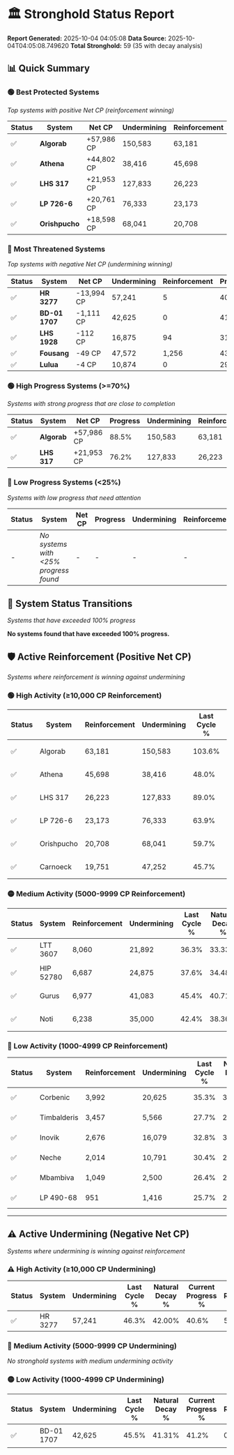 # 🏛️ Stronghold Status Report

**Report Generated:** 2025-10-04 04:05:08
**Data Source:** 2025-10-04T04:05:08.749620
**Total Stronghold:** 59 (35 with decay analysis)

## 📊 Quick Summary

### 🟢 **Best Protected Systems**
*Top systems with positive Net CP (reinforcement winning)*

| Status | System | Net CP | Undermining | Reinforcement | Progress |
|--------|--------|--------|-------------|---------------|----------|
| ✅ | **Algorab** | +57,986 CP | 150,583 | 63,181 | 88.5% |
| ✅ | **Athena** | +44,802 CP | 38,416 | 45,698 | 44.2% |
| ✅ | **LHS 317** | +21,953 CP | 127,833 | 26,223 | 76.2% |
| ✅ | **LP 726-6** | +20,761 CP | 76,333 | 23,173 | 56.3% |
| ✅ | **Orishpucho** | +18,598 CP | 68,041 | 20,708 | 52.9% |

### 🔴 **Most Threatened Systems**
*Top systems with negative Net CP (undermining winning)*

| Status | System | Net CP | Undermining | Reinforcement | Progress |
|--------|--------|--------|-------------|---------------|----------|
| ✅ | **HR 3277** | -13,994 CP | 57,241 | 5 | 40.6% |
| ✅ | **BD-01 1707** | -1,111 CP | 42,625 | 0 | 41.2% |
| ✅ | **LHS 1928** | -112 CP | 16,875 | 94 | 31.4% |
| ✅ | **Fousang** | -49 CP | 47,572 | 1,256 | 43.2% |
| ✅ | **Lulua** | -4 CP | 10,874 | 0 | 29.1% |

### 🟢 **High Progress Systems (>=70%)**
*Systems with strong progress that are close to completion*

| Status | System | Net CP | Progress | Undermining | Reinforcement |
|--------|--------|--------|----------|-------------|---------------|
| ✅ | **Algorab** | +57,986 CP | 88.5% | 150,583 | 63,181 |
| ✅ | **LHS 317** | +21,953 CP | 76.2% | 127,833 | 26,223 |

### 🔴 **Low Progress Systems (<25%)**
*Systems with low progress that need attention*

| Status | System | Net CP | Progress | Undermining | Reinforcement |
|--------|--------|--------|----------|-------------|---------------|
| - | *No systems with <25% progress found* | - | - | - | - |
## 🔄 System Status Transitions
*Systems that have exceeded 100% progress*

**No systems found that have exceeded 100% progress.**

## 🛡️ Active Reinforcement (Positive Net CP)
*Systems where reinforcement is winning against undermining*

### 🟢 High Activity (≥10,000 CP Reinforcement)

| Status | System | Reinforcement | Undermining | Last Cycle % | Natural Decay % | Current Progress % | Current CP | Net CP | Activity |
|--------|--------|---------------|-------------|--------------|-----------------|-------------------|------------|--------|----------|
| ✅ | Algorab | 63,181 | 150,583 | 103.6% | 82.70% | 88.5% | 885,000 | +57,986 | 🟢 High Reinforcement |
| ✅ | Athena | 45,698 | 38,416 | 48.0% | 39.72% | 44.2% | 442,000 | +44,802 | 🟢 High Reinforcement |
| ✅ | LHS 317 | 26,223 | 127,833 | 89.0% | 74.00% | 76.2% | 762,000 | +21,953 | 🟢 High Reinforcement |
| ✅ | LP 726-6 | 23,173 | 76,333 | 63.9% | 54.22% | 56.3% | 563,000 | +20,761 | 🟢 High Reinforcement |
| ✅ | Orishpucho | 20,708 | 68,041 | 59.7% | 51.04% | 52.9% | 529,000 | +18,598 | 🟢 High Reinforcement |
| ✅ | Carnoeck | 19,751 | 47,252 | 45.7% | 39.94% | 41.0% | 410,000 | +10,578 | 🟢 High Reinforcement |

### 🟡 Medium Activity (5000-9999 CP Reinforcement)

| Status | System | Reinforcement | Undermining | Last Cycle % | Natural Decay % | Current Progress % | Current CP | Net CP | Activity |
|--------|--------|---------------|-------------|--------------|-----------------|-------------------|------------|--------|----------|
| ✅ | LTT 3607 | 8,060 | 21,892 | 36.3% | 33.33% | 34.1% | 341,000 | +7,662 | 🟡 Medium Reinforcement |
| ✅ | HIP 52780 | 6,687 | 24,875 | 37.6% | 34.48% | 35.1% | 351,000 | +6,186 | 🟡 Medium Reinforcement |
| ✅ | Gurus | 6,977 | 41,083 | 45.4% | 40.71% | 41.3% | 413,000 | +5,900 | 🟡 Medium Reinforcement |
| ✅ | Noti | 6,238 | 35,000 | 42.4% | 38.36% | 38.9% | 389,000 | +5,357 | 🟡 Medium Reinforcement |

### 🔴 Low Activity (1000-4999 CP Reinforcement)

| Status | System | Reinforcement | Undermining | Last Cycle % | Natural Decay % | Current Progress % | Current CP | Net CP | Activity |
|--------|--------|---------------|-------------|--------------|-----------------|-------------------|------------|--------|----------|
| ✅ | Corbenic | 3,992 | 20,625 | 35.3% | 32.84% | 33.2% | 332,000 | +3,617 | 🔵 Low Reinforcement |
| ✅ | Timbalderis | 3,457 | 5,566 | 27.7% | 26.80% | 27.1% | 271,000 | +2,990 | 🔵 Low Reinforcement |
| ✅ | Inovik | 2,676 | 16,079 | 32.8% | 30.98% | 31.2% | 312,000 | +2,187 | 🔵 Low Reinforcement |
| ✅ | Neche | 2,014 | 10,791 | 30.4% | 29.09% | 29.3% | 293,000 | +2,073 | 🔵 Low Reinforcement |
| ✅ | Mbambiva | 1,049 | 2,500 | 26.4% | 25.95% | 26.1% | 261,000 | +1,510 | 🔵 Low Reinforcement |
| ✅ | LP 490-68 | 951 | 1,416 | 25.7% | 25.47% | 25.6% | 256,000 | +1,295 | 🔵 Low Reinforcement |


---

## ⚠️ Active Undermining (Negative Net CP)
*Systems where undermining is winning against reinforcement*

### ⚠️ High Activity (≥10,000 CP Undermining)

| Status | System | Undermining | Last Cycle % | Natural Decay % | Current Progress % | Reinforcement | Current CP | Net CP | Activity |
|--------|--------|-------------|--------------|-----------------|-------------------|---------------|------------|--------|----------|
| ✅ | HR 3277 | 57,241 | 46.3% | 42.00% | 40.6% | 5 | 406,000 | -13,994 | ⚠️ High Undermining |

### 🔶 Medium Activity (5000-9999 CP Undermining)

*No stronghold systems with medium undermining activity*

### 🟡 Low Activity (1000-4999 CP Undermining)

| Status | System | Undermining | Last Cycle % | Natural Decay % | Current Progress % | Reinforcement | Current CP | Net CP | Activity |
|--------|--------|-------------|--------------|-----------------|-------------------|---------------|------------|--------|----------|
| ✅ | BD-01 1707 | 42,625 | 45.5% | 41.31% | 41.2% | 0 | 412,000 | -1,111 | 🟡 Low Undermining |
